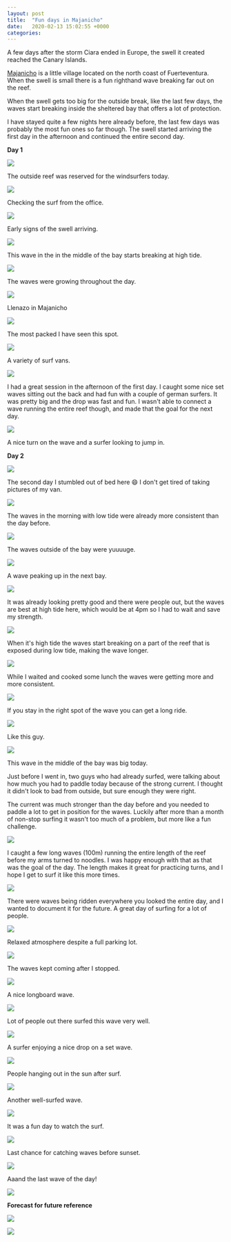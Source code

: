 ```yaml
---
layout: post
title:  "Fun days in Majanicho"
date:   2020-02-13 15:02:55 +0000
categories:
---
```


A few days after the storm Ciara ended in Europe, the swell it created reached the Canary Islands.

[Majanicho](https://surfermap.com/item/guide-surf-spot-majanicho/) is a little village located on the north coast of Fuerteventura. When the swell is small there is a fun righthand wave breaking far out on the reef.

When the swell gets too big for the outside break, like the last few days, the waves start breaking inside the sheltered bay that offers a lot of protection.

I have stayed quite a few nights here already before, the last few days was probably the most fun ones so far though. The swell started arriving the first day in the afternoon and continued the entire second day.

**Day 1**

![](/assets/20200213/1/IMG_4241_resized.JPG)

The outside reef was reserved for the windsurfers today.

![](/assets/20200213/1/IMG_4288_resized.JPG)

Checking the surf from the office.

![](/assets/20200213/1/IMG_4338_resized.JPG)

Early signs of the swell arriving.

![](/assets/20200213/1/IMG_4341_resized.JPG)

This wave in the in the middle of the bay starts breaking at high tide.

![](/assets/20200213/1/IMG_4402_resized.JPG)

The waves were growing throughout the day.

![](/assets/20200213/1/IMG_4449_resized.JPG)

Llenazo in Majanicho

![](/assets/20200213/1/IMG_4458_resized.JPG)

The most packed I have seen this spot.

![](/assets/20200213/1/IMG_4459_resized.JPG)

A variety of surf vans.

![](/assets/20200213/1/IMG_4493_resized.JPG)

I had a great session in the afternoon of the first day. I caught some nice set waves sitting out the back and had fun with a couple of german surfers. It was pretty big and the drop was fast and fun. I wasn't able to connect a wave running the entire reef though, and made that the goal for the next day.

![](/assets/20200213/1/IMG_4499_resized.JPG)

A nice turn on the wave and a surfer looking to jump in.

**Day 2**

![](/assets/20200213/2/IMG_4597_resized.JPG)

The second day I stumbled out of bed here :smile: I don't get tired of taking pictures of my van.

![](/assets/20200213/2/IMG_4558_resized.JPG)

The waves in the morning with low tide were already more consistent than the day before.

![](/assets/20200213/2/IMG_4567_resized.JPG)

The waves outside of the bay were yuuuuge.

![](/assets/20200213/2/IMG_4569_resized.JPG)

A wave peaking up in the next bay.

![](/assets/20200213/2/IMG_4594_resized.JPG)

It was already looking pretty good and there were people out, but the waves are best at high tide here, which would be at 4pm so I had to wait and save my strength.

![](/assets/20200213/2/IMG_4627_resized.JPG)

When it's high tide the waves start breaking on a part of the reef that is exposed during low tide, making the wave longer.

![](/assets/20200213/2/IMG_4660_resized.JPG)

While I waited and cooked some lunch the waves were getting more and more consistent.

![](/assets/20200213/2/IMG_4674_resized.JPG)

If you stay in the right spot of the wave you can get a long ride.

![](/assets/20200213/2/IMG_4782_resized.JPG)

Like this guy.

![](/assets/20200213/2/IMG_4804_resized.JPG)

This wave in the middle of the bay was big today.  

Just before I went in, two guys who had already surfed, were talking about how much you had to paddle today because of the strong current. I thought it didn't look to bad from outside, but sure enough they were right.

The current was much stronger than the day before and you needed to paddle a lot to get in position for the waves. Luckily after more than a month of non-stop surfing it wasn't too much of a problem, but more like a fun challenge.

![](/assets/20200213/2/IMG_4795_resized.JPG)

I caught a few long waves (100m) running the entire length of the reef before my arms turned to noodles. I was happy enough with that as that was the goal of the day. The length makes it great for practicing turns, and I hope I get to surf it like this more times.

![](/assets/20200213/2/IMG_4821_resized.JPG)

There were waves being ridden everywhere you looked the entire day, and I wanted to document it for the future. A great day of surfing for a lot of people.

![](/assets/20200213/2/IMG_4835_resized.JPG)

Relaxed atmosphere despite a full parking lot.

![](/assets/20200213/2/IMG_4843_resized.JPG)

The waves kept coming after I stopped.

![](/assets/20200213/2/IMG_4853_resized.JPG)

A nice longboard wave.

![](/assets/20200213/2/IMG_4880_resized.JPG)

Lot of people out there surfed this wave very well.

![](/assets/20200213/2/IMG_4888_resized.JPG)

A surfer enjoying a nice drop on a set wave.

![](/assets/20200213/2/IMG_4901_resized.JPG)

People hanging out in the sun after surf.

![](/assets/20200213/2/IMG_4908_resized.JPG)

Another well-surfed wave.

![](/assets/20200213/2/IMG_4919_resized.JPG)

It was a fun day to watch the surf.

![](/assets/20200213/2/IMG_4933_resized.JPG)

Last chance for catching waves before sunset.

![](/assets/20200213/2/IMG_4945_resized.JPG)

Aaand the last wave of the day!

![](/assets/20200213/2/IMG_4962_resized.JPG)


**Forecast for future reference**

![](/assets/20200213/1/forecast.PNG)

![](/assets/20200213/2/forecast.PNG)


[jekyll]:https://jekyllrb.com/
[ruby-on-wheels]: https://ruby-on-wheels.github.io
